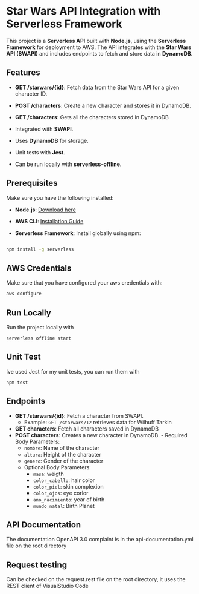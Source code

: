 
# Star Wars API Integration with Serverless Framework

  

This project is a **Serverless API** built with **Node.js**, using the **Serverless Framework** for deployment to AWS. The API integrates with the **Star Wars API (SWAPI)** and includes endpoints to fetch and store data in **DynamoDB**.

  

## Features

-  **GET /starwars/{id}**: Fetch data from the Star Wars API for a given character ID.
-  **POST /characters**: Create a new character and stores it in DynamoDB.
-  **GET /characters**: Gets all the characters stored in DynamoDB

- Integrated with **SWAPI**.

- Uses **DynamoDB** for storage.

- Unit tests with **Jest**.

- Can be run locally with **serverless-offline**.

  

## Prerequisites

  

Make sure you have the following installed:

-  **Node.js**: [Download here](https://nodejs.org/)

-  **AWS CLI**: [Installation Guide](https://docs.aws.amazon.com/cli/latest/userguide/install-cliv2.html)

-  **Serverless Framework**: Install globally using npm:

```bash

npm install -g serverless
```

## AWS Credentials
Make sure that you have configured your aws credentials with:

```bash
aws configure 
``` 

## Run Locally
Run the project locally with

```
serverless offline start 
```

## Unit Test
Ive used Jest for my unit tests, you can run them with
``` 
npm test 
```

## Endpoints

 -   **GET /starwars/{id}**: Fetch a character from SWAPI.
		-   Example: `GET /starwars/12` retrieves data for Wilhuff Tarkin
-  **GET characters**: Fetch all characters saved in DynamoDB
 -   **POST characters**: Creates a new character in DynamoDB.
    -   Required Body Parameters:
        -   `nombre`: Name of the character
        -   `altura`: Height of the character
        -   `genero`: Gender of the character
	 - Optional Body Parameters:
		 - `masa`: weigth
		 - `color_cabello`: hair color
		 - `color_piel`: skin complexion
		 - `color_ojos`: eye corlor
		 - `ano_nacimiento`: year of birth
		 - `mundo_natal`: Birth Planet

## API Documentation
The documentation OpenAPI 3.0 complaint is in the api-documentation.yml file on the root directory

## Request testing
Can be checked on the request.rest file on the root directory, it uses the REST client of VisualStudio Code